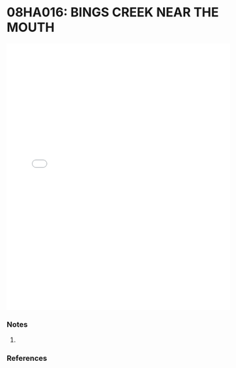 # 08HA016: BINGS CREEK NEAR THE MOUTH

<iframe src="/_static/stations/08HA016_fdc.html" width="100%" height="600" frameborder="0"></iframe>

### Notes
1. 

### References

